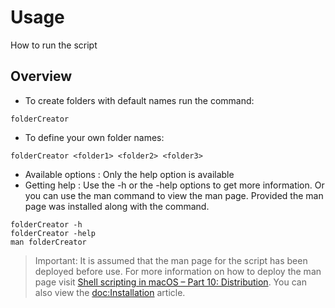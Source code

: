 # Usage

How to run the script

## Overview

 - To create folders with default names run the command: 
```shell
folderCreator
```
 - To define your own folder names: 
```shell
folderCreator <folder1> <folder2> <folder3>
```

 - Available options  : Only the help option is available
 - Getting help       : Use the -h or the -help options to get more information. Or you can use the man command to view the man page. Provided the man page was installed along with the command.
```shell
folderCreator -h
folderCreator -help
man folderCreator
```
> Important: It is assumed that the man page for the script has been deployed before use. For more information on how to deploy the man page visit [Shell scripting in macOS – Part 10: Distribution](https://arunpatwardhan.com/2023/02/02/shell-scripting-in-macos-part-10-distribution/). You can also view the <doc:Installation> article.
